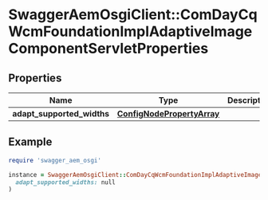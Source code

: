 # SwaggerAemOsgiClient::ComDayCqWcmFoundationImplAdaptiveImageComponentServletProperties

## Properties

| Name | Type | Description | Notes |
| ---- | ---- | ----------- | ----- |
| **adapt_supported_widths** | [**ConfigNodePropertyArray**](ConfigNodePropertyArray.md) |  | [optional] |

## Example

```ruby
require 'swagger_aem_osgi'

instance = SwaggerAemOsgiClient::ComDayCqWcmFoundationImplAdaptiveImageComponentServletProperties.new(
  adapt_supported_widths: null
)
```

